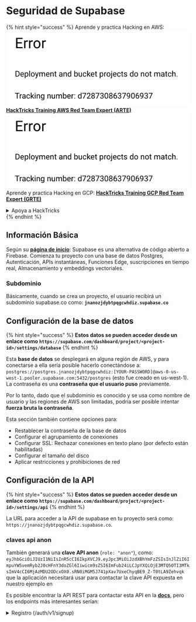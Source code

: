 # Seguridad de Supabase

{% hint style="success" %}
Aprende y practica Hacking en AWS:<img src="../.gitbook/assets/image (1) (1).png" alt="" data-size="line">[**HackTricks Training AWS Red Team Expert (ARTE)**](https://training.hacktricks.xyz/courses/arte)<img src="../.gitbook/assets/image (1) (1).png" alt="" data-size="line">\
Aprende y practica Hacking en GCP: <img src="../.gitbook/assets/image (2).png" alt="" data-size="line">[**HackTricks Training GCP Red Team Expert (GRTE)**<img src="../.gitbook/assets/image (2).png" alt="" data-size="line">](https://training.hacktricks.xyz/courses/grte)

<details>

<summary>Apoya a HackTricks</summary>

* Revisa los [**planes de suscripción**](https://github.com/sponsors/carlospolop)!
* **Únete al** 💬 [**grupo de Discord**](https://discord.gg/hRep4RUj7f) o al [**grupo de telegram**](https://t.me/peass) o **síguenos** en **Twitter** 🐦 [**@hacktricks\_live**](https://twitter.com/hacktricks\_live)**.**
* **Comparte trucos de hacking enviando PRs a los** [**HackTricks**](https://github.com/carlospolop/hacktricks) y [**HackTricks Cloud**](https://github.com/carlospolop/hacktricks-cloud) repos de github.

</details>
{% endhint %}

## Información Básica

Según su [**página de inicio**](https://supabase.com/): Supabase es una alternativa de código abierto a Firebase. Comienza tu proyecto con una base de datos Postgres, Autenticación, APIs instantáneas, Funciones Edge, suscripciones en tiempo real, Almacenamiento y embeddings vectoriales.

### Subdominio

Básicamente, cuando se crea un proyecto, el usuario recibirá un subdominio supabase.co como: **`jnanozjdybtpqgcwhdiz.supabase.co`**

## **Configuración de la base de datos**

{% hint style="success" %}
**Estos datos se pueden acceder desde un enlace como `https://supabase.com/dashboard/project/<project-id>/settings/database`**
{% endhint %}

Esta **base de datos** se desplegará en alguna región de AWS, y para conectarse a ella sería posible hacerlo conectándose a: `postgres://postgres.jnanozjdybtpqgcwhdiz:[YOUR-PASSWORD]@aws-0-us-west-1.pooler.supabase.com:5432/postgres` (esto fue creado en us-west-1).\
La contraseña es una **contraseña que el usuario puso** previamente.

Por lo tanto, dado que el subdominio es conocido y se usa como nombre de usuario y las regiones de AWS son limitadas, podría ser posible intentar **fuerza bruta la contraseña**.

Esta sección también contiene opciones para:

* Restablecer la contraseña de la base de datos
* Configurar el agrupamiento de conexiones
* Configurar SSL: Rechazar conexiones en texto plano (por defecto están habilitadas)
* Configurar el tamaño del disco
* Aplicar restricciones y prohibiciones de red

## Configuración de la API

{% hint style="success" %}
**Estos datos se pueden acceder desde un enlace como `https://supabase.com/dashboard/project/<project-id>/settings/api`**
{% endhint %}

La URL para acceder a la API de supabase en tu proyecto será como: `https://jnanozjdybtpqgcwhdiz.supabase.co`.

### claves api anon

También generará una **clave API anon** (`role: "anon"`), como: `eyJhbGciOiJIUzI1NiIsInR5cCI6IkpXVCJ9.eyJpc3MiOiJzdXBhYmFzZSIsInJlZiI6ImpuYW5vemRyb2J0cHFnY3doZGl6Iiwicm9sZSI6ImFub24iLCJpYXQiOjE3MTQ5OTI3MTksImV4cCI6MjAzMDU2ODcxOX0.sRN0iMGM5J741pXav7UxeChyqBE9_Z-T0tLA9Zehvqk` que la aplicación necesitará usar para contactar la clave API expuesta en nuestro ejemplo en

Es posible encontrar la API REST para contactar esta API en la [**docs**](https://supabase.com/docs/reference/self-hosting-auth/returns-the-configuration-settings-for-the-gotrue-server), pero los endpoints más interesantes serían:

<details>

<summary>Registro (/auth/v1/signup)</summary>
```
POST /auth/v1/signup HTTP/2
Host: id.io.net
Content-Length: 90
X-Client-Info: supabase-js-web/2.39.2
Sec-Ch-Ua: "Not-A.Brand";v="99", "Chromium";v="124"
Sec-Ch-Ua-Mobile: ?0
Authorization: Bearer eyJhbGciOiJIUzI1NiIsInR5cCI6IkpXVCJ9.eyJpc3MiOiJzdXBhYmFzZSIsInJlZiI6ImpuYW5vemRyb2J0cHFnY3doZGl6Iiwicm9sZSI6ImFub24iLCJpYXQiOjE3MTQ5OTI3MTksImV4cCI6MjAzMDU2ODcxOX0.sRN0iMGM5J741pXav7UxeChyqBE9_Z-T0tLA9Zehvqk
User-Agent: Mozilla/5.0 (Windows NT 10.0; Win64; x64) AppleWebKit/537.36 (KHTML, like Gecko) Chrome/124.0.6367.60 Safari/537.36
Content-Type: application/json;charset=UTF-8
Apikey: eyJhbGciOiJIUzI1NiIsInR5cCI6IkpXVCJ9.eyJpc3MiOiJzdXBhYmFzZSIsInJlZiI6ImpuYW5vemRyb2J0cHFnY3doZGl6Iiwicm9sZSI6ImFub24iLCJpYXQiOjE3MTQ5OTI3MTksImV4cCI6MjAzMDU2ODcxOX0.sRN0iMGM5J741pXav7UxeChyqBE9_Z-T0tLA9Zehvqk
Sec-Ch-Ua-Platform: "macOS"
Accept: */*
Origin: https://cloud.io.net
Sec-Fetch-Site: same-site
Sec-Fetch-Mode: cors
Sec-Fetch-Dest: empty
Referer: https://cloud.io.net/
Accept-Encoding: gzip, deflate, br
Accept-Language: en-GB,en-US;q=0.9,en;q=0.8
Priority: u=1, i

{"email":"test@exmaple.com","password":"SomeCOmplexPwd239."}
```
</details>

<details>

<summary>Iniciar sesión (/auth/v1/token?grant_type=password)</summary>
```
POST /auth/v1/token?grant_type=password HTTP/2
Host: hypzbtgspjkludjcnjxl.supabase.co
Content-Length: 80
X-Client-Info: supabase-js-web/2.39.2
Sec-Ch-Ua: "Not-A.Brand";v="99", "Chromium";v="124"
Sec-Ch-Ua-Mobile: ?0
Authorization: Bearer eyJhbGciOiJIUzI1NiIsInR5cCI6IkpXVCJ9.eyJpc3MiOiJzdXBhYmFzZSIsInJlZiI6ImpuYW5vemRyb2J0cHFnY3doZGl6Iiwicm9sZSI6ImFub24iLCJpYXQiOjE3MTQ5OTI3MTksImV4cCI6MjAzMDU2ODcxOX0.sRN0iMGM5J741pXav7UxeChyqBE9_Z-T0tLA9Zehvqk
User-Agent: Mozilla/5.0 (Windows NT 10.0; Win64; x64) AppleWebKit/537.36 (KHTML, like Gecko) Chrome/124.0.6367.60 Safari/537.36
Content-Type: application/json;charset=UTF-8
Apikey: eyJhbGciOiJIUzI1NiIsInR5cCI6IkpXVCJ9.eyJpc3MiOiJzdXBhYmFzZSIsInJlZiI6ImpuYW5vemRyb2J0cHFnY3doZGl6Iiwicm9sZSI6ImFub24iLCJpYXQiOjE3MTQ5OTI3MTksImV4cCI6MjAzMDU2ODcxOX0.sRN0iMGM5J741pXav7UxeChyqBE9_Z-T0tLA9Zehvqk
Sec-Ch-Ua-Platform: "macOS"
Accept: */*
Origin: https://cloud.io.net
Sec-Fetch-Site: same-site
Sec-Fetch-Mode: cors
Sec-Fetch-Dest: empty
Referer: https://cloud.io.net/
Accept-Encoding: gzip, deflate, br
Accept-Language: en-GB,en-US;q=0.9,en;q=0.8
Priority: u=1, i

{"email":"test@exmaple.com","password":"SomeCOmplexPwd239."}
```
</details>

Entonces, cada vez que descubras un cliente que utiliza supabase con el subdominio que se le otorgó (es posible que un subdominio de la empresa tenga un CNAME sobre su subdominio de supabase), podrías intentar **crear una nueva cuenta en la plataforma utilizando la API de supabase**.

### claves api secretas / service\_role

Una clave API secreta también se generará con **`role: "service_role"`**. Esta clave API debe ser secreta porque podrá eludir **Row Level Security**.

La clave API se ve así: `eyJhbGciOiJIUzI1NiIsInR5cCI6IkpXVCJ9.eyJpc3MiOiJzdXBhYmFzZSIsInJlZiI6ImpuYW5vemRyb2J0cHFnY3doZGl6Iiwicm9sZSI6InNlcnZpY2Vfcm9sZSIsImlhdCI6MTcxNDk5MjcxOSwiZXhwIjoyMDMwNTY4NzE5fQ.0a8fHGp3N_GiPq0y0dwfs06ywd-zhTwsm486Tha7354`

### Secreto JWT

Un **secreto JWT** también se generará para que la aplicación pueda **crear y firmar tokens JWT personalizados**.

## Autenticación

### Registros

{% hint style="success" %}
Por **defecto**, supabase permitirá que **nuevos usuarios creen cuentas** en tu proyecto utilizando los endpoints de API mencionados anteriormente.
{% endhint %}

Sin embargo, estas nuevas cuentas, por defecto, **necesitarán validar su dirección de correo electrónico** para poder iniciar sesión en la cuenta. Es posible habilitar **"Permitir inicios de sesión anónimos"** para permitir que las personas inicien sesión sin verificar su dirección de correo electrónico. Esto podría otorgar acceso a **datos inesperados** (obtienen los roles `public` y `authenticated`).\
Esta es una muy mala idea porque supabase cobra por usuario activo, por lo que las personas podrían crear usuarios e iniciar sesión y supabase cobrará por esos:

<figure><img src="../.gitbook/assets/image (1) (1) (1) (1).png" alt=""><figcaption></figcaption></figure>

### Contraseñas y sesiones

Es posible indicar la longitud mínima de la contraseña (por defecto), requisitos (no por defecto) y deshabilitar el uso de contraseñas filtradas.\
Se recomienda **mejorar los requisitos ya que los predeterminados son débiles**.

* Sesiones de usuario: Es posible configurar cómo funcionan las sesiones de usuario (tiempos de espera, 1 sesión por usuario...)
* Protección contra bots y abusos: Es posible habilitar Captcha.

### Configuraciones SMTP

Es posible configurar un SMTP para enviar correos electrónicos.

### Configuraciones avanzadas

* Establecer tiempo de expiración para los tokens de acceso (3600 por defecto)
* Establecer para detectar y revocar tokens de actualización potencialmente comprometidos y tiempo de espera
* MFA: Indicar cuántos factores MFA pueden ser inscritos a la vez por usuario (10 por defecto)
* Máx. Conexiones Directas a la Base de Datos: Número máximo de conexiones utilizadas para autenticación (10 por defecto)
* Duración Máxima de Solicitud: Tiempo máximo permitido para que dure una solicitud de autenticación (10s por defecto)

## Almacenamiento

{% hint style="success" %}
Supabase permite **almacenar archivos** y hacerlos accesibles a través de una URL (utiliza buckets S3).
{% endhint %}

* Establecer el límite de tamaño de archivo de carga (el predeterminado es 50MB)
* La conexión S3 se proporciona con una URL como: `https://jnanozjdybtpqgcwhdiz.supabase.co/storage/v1/s3`
* Es posible **solicitar una clave de acceso S3** que se forma por un `access key ID` (por ejemplo, `a37d96544d82ba90057e0e06131d0a7b`) y una `secret access key` (por ejemplo, `58420818223133077c2cec6712a4f909aec93b4daeedae205aa8e30d5a860628`)

## Funciones Edge

Es posible **almacenar secretos** en supabase también, que serán **accesibles por funciones edge** (se pueden crear y eliminar desde la web, pero no es posible acceder a su valor directamente).

{% hint style="success" %}
Aprende y practica Hacking en AWS:<img src="../.gitbook/assets/image (1) (1).png" alt="" data-size="line">[**HackTricks Training AWS Red Team Expert (ARTE)**](https://training.hacktricks.xyz/courses/arte)<img src="../.gitbook/assets/image (1) (1).png" alt="" data-size="line">\
Aprende y practica Hacking en GCP: <img src="../.gitbook/assets/image (2).png" alt="" data-size="line">[**HackTricks Training GCP Red Team Expert (GRTE)**<img src="../.gitbook/assets/image (2).png" alt="" data-size="line">](https://training.hacktricks.xyz/courses/grte)

<details>

<summary>Apoya a HackTricks</summary>

* Revisa los [**planes de suscripción**](https://github.com/sponsors/carlospolop)!
* **Únete al** 💬 [**grupo de Discord**](https://discord.gg/hRep4RUj7f) o al [**grupo de telegram**](https://t.me/peass) o **síguenos** en **Twitter** 🐦 [**@hacktricks\_live**](https://twitter.com/hacktricks\_live)**.**
* **Comparte trucos de hacking enviando PRs a los** [**HackTricks**](https://github.com/carlospolop/hacktricks) y [**HackTricks Cloud**](https://github.com/carlospolop/hacktricks-cloud) repositorios de github.

</details>
{% endhint %}
